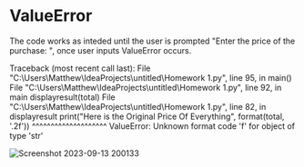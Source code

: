# ValueError
The code works as inteded until the user is prompted "Enter the price of the purchase: ", once user inputs ValueError occurs.

Traceback (most recent call last):
  File "C:\Users\Matthew\IdeaProjects\untitled\Homework 1.py", line 95, in <module>
    main()
  File "C:\Users\Matthew\IdeaProjects\untitled\Homework 1.py", line 92, in main
    displayresult(total)
  File "C:\Users\Matthew\IdeaProjects\untitled\Homework 1.py", line 82, in displayresult
    print("Here is the Original Price Of Everything", format(total, '.2f'))
                                                      ^^^^^^^^^^^^^^^^^^^^
ValueError: Unknown format code 'f' for object of type 'str'

![Screenshot 2023-09-13 200133](https://github.com/Vaunty/ValueError/assets/68826427/080b600f-a600-4230-b4b7-c01b4cb70e4e)
